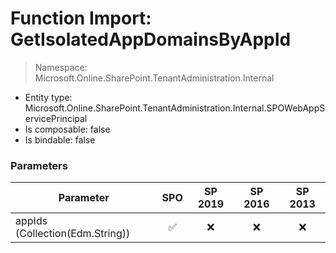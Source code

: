 # Function Import: GetIsolatedAppDomainsByAppId

> Namespace: Microsoft.Online.SharePoint.TenantAdministration.Internal

- Entity type: Microsoft.Online.SharePoint.TenantAdministration.Internal.SPOWebAppServicePrincipal
- Is composable: false
- Is bindable: false

### Parameters

Parameter | SPO | SP 2019 | SP 2016 | SP 2013
----------|:---:|:-------:|:-------:|:-------:
appIds (Collection(Edm.String)) | ✅ | ❌ | ❌ | ❌